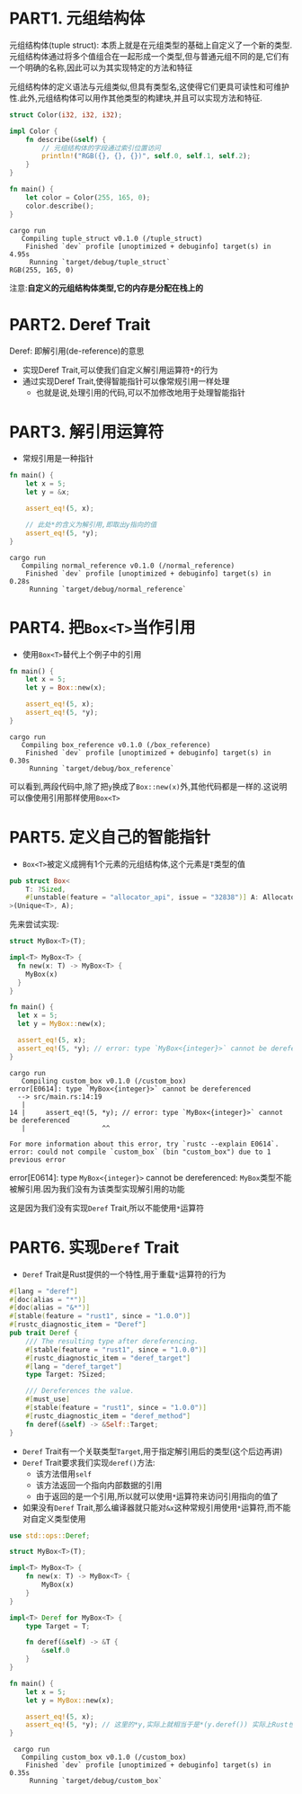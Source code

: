 # PART1. 元组结构体

元组结构体(tuple struct): 本质上就是在元组类型的基础上自定义了一个新的类型.元组结构体通过将多个值组合在一起形成一个类型,但与普通元组不同的是,它们有一个明确的名称,因此可以为其实现特定的方法和特征

元组结构体的定义语法与元组类似,但具有类型名,这使得它们更具可读性和可维护性.此外,元组结构体可以用作其他类型的构建块,并且可以实现方法和特征.

```rust
struct Color(i32, i32, i32);

impl Color {
    fn describe(&self) {
        // 元组结构体的字段通过索引位置访问
        println!("RGB({}, {}, {})", self.0, self.1, self.2);
    }
}

fn main() {
    let color = Color(255, 165, 0);
    color.describe();
}
```

```
cargo run 
   Compiling tuple_struct v0.1.0 (/tuple_struct)
    Finished `dev` profile [unoptimized + debuginfo] target(s) in 4.95s
     Running `target/debug/tuple_struct`
RGB(255, 165, 0)
```

注意:**自定义的元组结构体类型,它的内存是分配在栈上的**

# PART2. Deref Trait

Deref: 即解引用(de-reference)的意思

- 实现Deref Trait,可以使我们自定义解引用运算符`*`的行为
- 通过实现Deref Trait,使得智能指针可以像常规引用一样处理
  - 也就是说,处理引用的代码,可以不加修改地用于处理智能指针

# PART3. 解引用运算符

- 常规引用是一种指针

```rust
fn main() {
    let x = 5;
    let y = &x;

    assert_eq!(5, x);

    // 此处*的含义为解引用,即取出y指向的值
    assert_eq!(5, *y);
}
```

```
cargo run
   Compiling normal_reference v0.1.0 (/normal_reference)
    Finished `dev` profile [unoptimized + debuginfo] target(s) in 0.28s
     Running `target/debug/normal_reference`
```

# PART4. 把`Box<T>`当作引用

- 使用`Box<T>`替代上个例子中的引用

```rust
fn main() {
    let x = 5;
    let y = Box::new(x);

    assert_eq!(5, x);
    assert_eq!(5, *y);
}
```

```
cargo run              
   Compiling box_reference v0.1.0 (/box_reference)
    Finished `dev` profile [unoptimized + debuginfo] target(s) in 0.30s
     Running `target/debug/box_reference`
```

可以看到,两段代码中,除了把`y`换成了`Box::new(x)`外,其他代码都是一样的.这说明可以像使用引用那样使用`Box<T>`

# PART5. 定义自己的智能指针

- `Box<T>`被定义成拥有1个元素的元组结构体,这个元素是`T`类型的值

```rust
pub struct Box<
    T: ?Sized,
    #[unstable(feature = "allocator_api", issue = "32838")] A: Allocator = Global,
>(Unique<T>, A);
```

先来尝试实现:

```rust
struct MyBox<T>(T);

impl<T> MyBox<T> {
  fn new(x: T) -> MyBox<T> {
    MyBox(x)
  }
}

fn main() {
  let x = 5;
  let y = MyBox::new(x);

  assert_eq!(5, x);
  assert_eq!(5, *y); // error: type `MyBox<{integer}>` cannot be dereferenced
}
```

```
cargo run
   Compiling custom_box v0.1.0 (/custom_box)
error[E0614]: type `MyBox<{integer}>` cannot be dereferenced
  --> src/main.rs:14:19
   |
14 |     assert_eq!(5, *y); // error: type `MyBox<{integer}>` cannot be dereferenced
   |                   ^^

For more information about this error, try `rustc --explain E0614`.
error: could not compile `custom_box` (bin "custom_box") due to 1 previous error
```

error[E0614]: type `MyBox<{integer}>` cannot be dereferenced: `MyBox`类型不能被解引用.因为我们没有为该类型实现解引用的功能 

这是因为我们没有实现`Deref` Trait,所以不能使用`*`运算符

# PART6. 实现`Deref` Trait

- `Deref` Trait是Rust提供的一个特性,用于重载`*`运算符的行为

```rust
#[lang = "deref"]
#[doc(alias = "*")]
#[doc(alias = "&*")]
#[stable(feature = "rust1", since = "1.0.0")]
#[rustc_diagnostic_item = "Deref"]
pub trait Deref {
    /// The resulting type after dereferencing.
    #[stable(feature = "rust1", since = "1.0.0")]
    #[rustc_diagnostic_item = "deref_target"]
    #[lang = "deref_target"]
    type Target: ?Sized;

    /// Dereferences the value.
    #[must_use]
    #[stable(feature = "rust1", since = "1.0.0")]
    #[rustc_diagnostic_item = "deref_method"]
    fn deref(&self) -> &Self::Target;
}
```

- `Deref` Trait有一个关联类型`Target`,用于指定解引用后的类型(这个后边再讲)
- `Deref` Trait要求我们实现`deref()`方法:
  - 该方法借用`self`
  - 该方法返回一个指向内部数据的引用
  - 由于返回的是一个引用,所以就可以使用`*`运算符来访问引用指向的值了
- 如果没有`Deref` Trait,那么编译器就只能对`&x`这种常规引用使用`*`运算符,而不能对自定义类型使用

```rust
use std::ops::Deref;

struct MyBox<T>(T);

impl<T> MyBox<T> {
    fn new(x: T) -> MyBox<T> {
        MyBox(x)
    }
}

impl<T> Deref for MyBox<T> {
    type Target = T;

    fn deref(&self) -> &T {
        &self.0
    }
}

fn main() {
    let x = 5;
    let y = MyBox::new(x);

    assert_eq!(5, x);
    assert_eq!(5, *y); // 这里的*y,实际上就相当于是*(y.deref()) 实际上Rust也会把*y隐式地转换成*(y.deref())
}
```

```
 cargo run
   Compiling custom_box v0.1.0 (/custom_box)
    Finished `dev` profile [unoptimized + debuginfo] target(s) in 0.35s
     Running `target/debug/custom_box`
```

